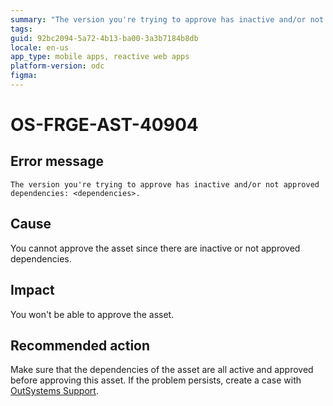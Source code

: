```yaml
---
summary: "The version you're trying to approve has inactive and/or not approved dependencies: <dependencies>."
tags: 
guid: 92bc2094-5a72-4b13-ba00-3a3b7184b8db
locale: en-us
app_type: mobile apps, reactive web apps
platform-version: odc
figma:
---
```


# OS-FRGE-AST-40904

## Error message

`The version you're trying to approve has inactive and/or not approved dependencies: <dependencies>.`

## Cause

You cannot approve the asset since there are inactive or not approved dependencies.

## Impact

You won't be able to approve the asset.

## Recommended action

Make sure that the dependencies of the asset are all active and approved before approving this asset.
If the problem persists, create a case with [OutSystems Support](https://www.outsystems.com/support/portal/open-support-case?ErrorCode=OS-FRGE-AST-40904).
